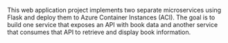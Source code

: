 This web application project implements two separate microservices using Flask and deploy them to Azure Container Instances (ACI). The goal is to build one service that exposes an API with book data and another service that consumes that API to retrieve and display book information.
